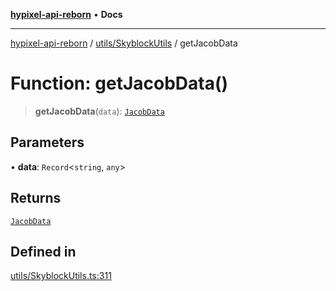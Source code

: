 [**hypixel-api-reborn**](../../../README.md) • **Docs**

***

[hypixel-api-reborn](../../../modules.md) / [utils/SkyblockUtils](../README.md) / getJacobData

# Function: getJacobData()

> **getJacobData**(`data`): [`JacobData`](../../../structures/SkyBlock/SkyblockMemberTypes/interfaces/JacobData.md)

## Parameters

• **data**: `Record`\<`string`, `any`\>

## Returns

[`JacobData`](../../../structures/SkyBlock/SkyblockMemberTypes/interfaces/JacobData.md)

## Defined in

[utils/SkyblockUtils.ts:311](https://github.com/Kathund/REBORN-docs-TEST/blob/226e7f6a62bb6bca87ef0828ac84e9098d59f860/src/utils/SkyblockUtils.ts#L311)
